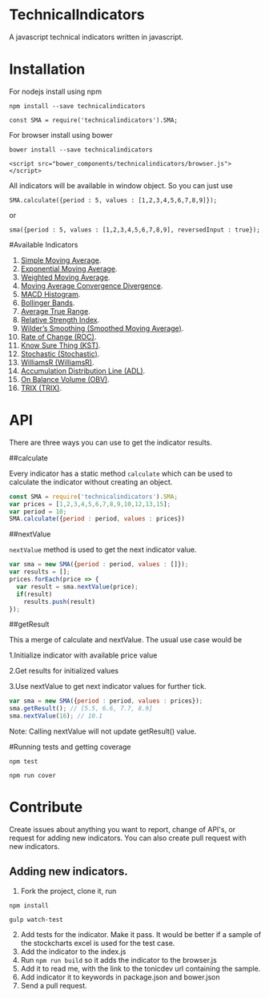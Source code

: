 # TechnicalIndicators

A javascript technical indicators written in javascript. 

# Installation

For nodejs install using npm

``` 
npm install --save technicalindicators
```

```
const SMA = require('technicalindicators').SMA;
```
For browser install using bower

```
bower install --save technicalindicators
```
```
<script src="bower_components/technicalindicators/browser.js"></script>
```

All indicators will be available in window object. So you can just use

```
SMA.calculate({period : 5, values : [1,2,3,4,5,6,7,8,9]});
```
or

```
sma({period : 5, values : [1,2,3,4,5,6,7,8,9], reversedInput : true});
```

#Available Indicators

1. [Simple Moving Average](https://tonicdev.com/anandaravindan/sma "SMA").
2. [Exponential Moving Average](https://tonicdev.com/anandaravindan/ema "EMA").
3. [Weighted Moving Average](https://tonicdev.com/anandaravindan/wma "WMA").
4. [Moving Average Convergence Divergence](https://tonicdev.com/anandaravindan/macd "MACD").
5. [MACD Histogram](https://tonicdev.com/anandaravindan/macd "MACD").
6. [Bollinger Bands](https://tonicdev.com/anandaravindan/bb "BB").
7. [Average True Range](https://tonicdev.com/anandaravindan/atr "ATR").
8. [Relative Strength Index](https://tonicdev.com/anandaravindan/rsi "RSI").
9. [Wilder’s Smoothing (Smoothed Moving Average)](https://tonicdev.com/anandaravindan/wema "WEMA").
10. [Rate of Change (ROC)](https://tonicdev.com/anandaravindan/roc "ROC").
11. [Know Sure Thing (KST)](https://tonicdev.com/anandaravindan/kst "KST").
12. [Stochastic (Stochastic)](https://tonicdev.com/anandaravindan/stochastic "Stochastic").
13. [WilliamsR (WilliamsR)](https://tonicdev.com/anandaravindan/williamsr "WilliamsR").
14. [Accumulation Distribution Line (ADL)](https://tonicdev.com/anandaravindan/adl "adl").
15. [On Balance Volume (OBV)](https://tonicdev.com/anandaravindan/obv "obv").
16. [TRIX (TRIX)](https://tonicdev.com/anandaravindan/trix "trix").

# API

There are three ways you can use to get the indicator results.

##calculate 

Every indicator has a static method ```calculate``` which can be used to calculate the indicator without creating an object.

```javascript
const SMA = require('technicalindicators').SMA;
var prices = [1,2,3,4,5,6,7,8,9,10,12,13,15];
var period = 10;
SMA.calculate({period : period, values : prices})
```

##nextValue

```nextValue``` method is used to get the next indicator value.

```javascript
var sma = new SMA({period : period, values : []});
var results = [];
prices.forEach(price => {
  var result = sma.nextValue(price);
  if(result)
    results.push(result)
});
```

##getResult

This a merge of calculate and nextValue. The usual use case would be

1.Initialize indicator with available price value

2.Get results for initialized values 

3.Use nextValue to get next indicator values for further tick.
    
```javascript
var sma = new SMA({period : period, values : prices});
sma.getResult(); // [5.5, 6.6, 7.7, 8.9]
sma.nextValue(16); // 10.1
```

Note:  Calling nextValue will not update getResult() value. 

#Running tests and getting coverage

```
npm test
```

```
npm run cover
```
# Contribute

Create issues about anything you want to report, change of API's, or request for adding new indicators. You can also create pull request with new indicators.

## Adding new indicators.

1. Fork the project, clone it, run

```
npm install
```
```
gulp watch-test
```

2. Add tests for the indicator. Make it pass. It would be better if a sample of the stockcharts excel is used for the test case.
3. Add the indicator to the index.js
4. Run ```npm run build``` so it adds the indicator to the browser.js
5. Add it to read me, with the link to the tonicdev url containing the sample.
6. Add indicator it to keywords in package.json and bower.json
7. Send a pull request.


